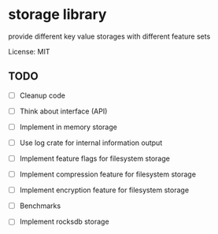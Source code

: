 
# storage library

provide different key value storages with different feature sets

License: MIT


## TODO

- [ ] Cleanup code
- [ ] Think about interface (API)
- [ ] Implement in memory storage
- [ ] Use log crate for internal information output
- [ ] Implement feature flags for filesystem storage
- [ ] Implement compression feature for filesystem storage
- [ ] Implement encryption feature for filesystem storage
- [ ] Benchmarks
- [ ] Implement rocksdb storage

